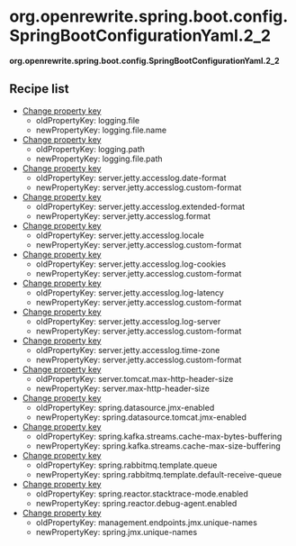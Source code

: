 # org.openrewrite.spring.boot.config.SpringBootConfigurationYaml.2\_2

**org.openrewrite.spring.boot.config.SpringBootConfigurationYaml.2\_2**

## Recipe list

* [Change property key](../../../../yaml/changepropertykey.md)
  * oldPropertyKey: logging.file
  * newPropertyKey: logging.file.name
* [Change property key](../../../../yaml/changepropertykey.md)
  * oldPropertyKey: logging.path
  * newPropertyKey: logging.file.path
* [Change property key](../../../../yaml/changepropertykey.md)
  * oldPropertyKey: server.jetty.accesslog.date-format
  * newPropertyKey: server.jetty.accesslog.custom-format
* [Change property key](../../../../yaml/changepropertykey.md)
  * oldPropertyKey: server.jetty.accesslog.extended-format
  * newPropertyKey: server.jetty.accesslog.format
* [Change property key](../../../../yaml/changepropertykey.md)
  * oldPropertyKey: server.jetty.accesslog.locale
  * newPropertyKey: server.jetty.accesslog.custom-format
* [Change property key](../../../../yaml/changepropertykey.md)
  * oldPropertyKey: server.jetty.accesslog.log-cookies
  * newPropertyKey: server.jetty.accesslog.custom-format
* [Change property key](../../../../yaml/changepropertykey.md)
  * oldPropertyKey: server.jetty.accesslog.log-latency
  * newPropertyKey: server.jetty.accesslog.custom-format
* [Change property key](../../../../yaml/changepropertykey.md)
  * oldPropertyKey: server.jetty.accesslog.log-server
  * newPropertyKey: server.jetty.accesslog.custom-format
* [Change property key](../../../../yaml/changepropertykey.md)
  * oldPropertyKey: server.jetty.accesslog.time-zone
  * newPropertyKey: server.jetty.accesslog.custom-format
* [Change property key](../../../../yaml/changepropertykey.md)
  * oldPropertyKey: server.tomcat.max-http-header-size
  * newPropertyKey: server.max-http-header-size
* [Change property key](../../../../yaml/changepropertykey.md)
  * oldPropertyKey: spring.datasource.jmx-enabled
  * newPropertyKey: spring.datasource.tomcat.jmx-enabled
* [Change property key](../../../../yaml/changepropertykey.md)
  * oldPropertyKey: spring.kafka.streams.cache-max-bytes-buffering
  * newPropertyKey: spring.kafka.streams.cache-max-size-buffering
* [Change property key](../../../../yaml/changepropertykey.md)
  * oldPropertyKey: spring.rabbitmq.template.queue
  * newPropertyKey: spring.rabbitmq.template.default-receive-queue
* [Change property key](../../../../yaml/changepropertykey.md)
  * oldPropertyKey: spring.reactor.stacktrace-mode.enabled
  * newPropertyKey: spring.reactor.debug-agent.enabled
* [Change property key](../../../../yaml/changepropertykey.md)
  * oldPropertyKey: management.endpoints.jmx.unique-names
  * newPropertyKey: spring.jmx.unique-names

